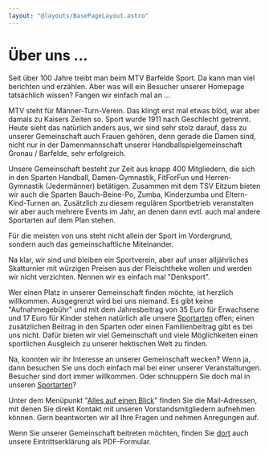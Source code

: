 ```yaml
---
layout: "@layouts/BasePageLayout.astro"
---
```


# Über uns ...

Seit über 100 Jahre treibt man beim MTV Barfelde Sport. Da kann man viel
berichten und erzählen. Aber was will ein Besucher unserer Homepage tatsächlich
wissen? Fangen wir einfach mal an ...

MTV steht für Männer-Turn-Verein. Das klingt erst mal etwas blöd, war aber
damals zu Kaisers Zeiten so. Sport wurde 1911 nach Geschlecht getrennt. Heute
sieht das natürlich anders aus, wir sind sehr stolz darauf, dass zu unserer
Gemeinschaft auch Frauen gehören, denn gerade die Damen sind, nicht nur in der
Damenmannschaft unserer Handballspielgemeinschaft Gronau / Barfelde, sehr
erfolgreich.

Unsere Gemeinschaft besteht zur Zeit aus knapp 400 Mitgliedern, die sich in den
Sparten Handball, Damen-Gymnastik, FitForFun und Herren-Gymnastik (Jedermänner)
betätigen. Zusammen mit dem TSV Eitzum bieten wir auch die Sparten
Bauch-Beine-Po, Zumba, Kinderzumba und Eltern-Kind-Turnen an. Zusätzlich zu
diesem regulären Sportbetrieb veranstalten wir aber auch mehrere Events im
Jahr, an denen dann evtl. auch mal andere Sportarten auf dem Plan stehen.

Für die meisten von uns steht nicht allein der Sport im Vordergrund, sondern
auch das gemeinschaftliche Miteinander.

Na klar, wir sind und bleiben ein Sportverein, aber auf unser alljährliches
Skatturnier mit würzigen Preisen aus der Fleischtheke wollen und werden wir
nicht verzichten. Nennen wir es einfach mal "Denksport".

Wer einen Platz in unserer Gemeinschaft finden möchte, ist herzlich willkommen.
Ausgegrenzt wird bei uns niemand. Es gibt keine "Aufnahmegebühr" und mit dem
Jahresbeitrag von 35 Euro für Erwachsene und 17 Euro für Kinder stehen
natürlich alle unsere [Sportarten](/sportarten) offen; einen zusätzlichen
Beitrag in den Sparten oder einen Familienbeitrag gibt es bei uns nicht. Dafür
bieten wir viel Gemeinschaft und viele Möglichkeiten einen sportlichen
Ausgleich zu unserer hektischen Welt zu finden.

Na, konnten wir ihr Interesse an unserer Gemeinschaft wecken? Wenn ja, dann
besuchen Sie uns doch einfach mal bei einer unserer Veranstaltungen. Besucher
sind dort immer willkommen. Oder schnuppern Sie doch mal in unseren
[Sportarten](/sportarten)?

Unter dem Menüpunkt "[Alles auf einen Blick](alles-auf-einen-blick)" finden Sie
die Mail-Adressen, mit denen Sie direkt Kontakt mit unseren
Vorstandsmitgliedern aufnehmen können. Gern beantworten wir all Ihre Fragen und
nehmen Anregungen auf.

Wenn Sie unserer Gemeinschaft beitreten möchten, finden Sie
[dort](alles-auf-einen-blick#Dokumente) auch unsere Eintrittserklärung als
PDF-Formular.
